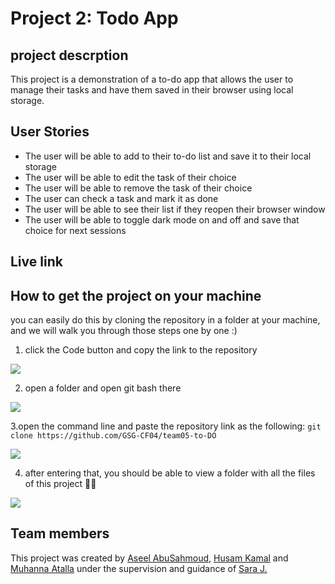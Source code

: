 # Project 2: Todo App

## project descrption
This project is a demonstration of a to-do app that allows the user to manage their tasks and have them saved in their browser using local storage.

## User Stories
 - The user will be able to add to their to-do list and save it to their local storage
 - The user will be able to edit the task of their choice
 - The user will be able to remove the task of their choice
 - The user can check a task and mark it as done
 - The user will be able to see their list if they reopen their browser window
 - The user will be able to toggle dark mode on and off and save that choice for next sessions
## Live link


## How to get the project on your machine
you can easily do this by cloning the repository in a folder at your machine, and we will walk you through those steps one by one :)

1. click the Code button and copy the link to the repository

![](https://i.imgur.com/wFg8Gce.png)

2. open a folder and open git bash there

![](https://i.imgur.com/MRAMJnu.png)

3.open the command line and paste the repository link as the following: 
`git clone https://github.com/GSG-CF04/team05-to-DO`

![](https://i.imgur.com/uoiFNqR.png)
 
 4. after entering that, you should be able to view a folder with all the files of this project 🎉✨

![](https://i.imgur.com/u63zdxL.png)




## Team members
This project was created by [Aseel AbuSahmoud](https://github.com/AseelL), [Husam Kamal](https://github.com/husamkamal) and [Muhanna Atalla](https://github.com/muhannaAtalla20) under the supervision and guidance of [Sara J.](https://github.com/sara219)
